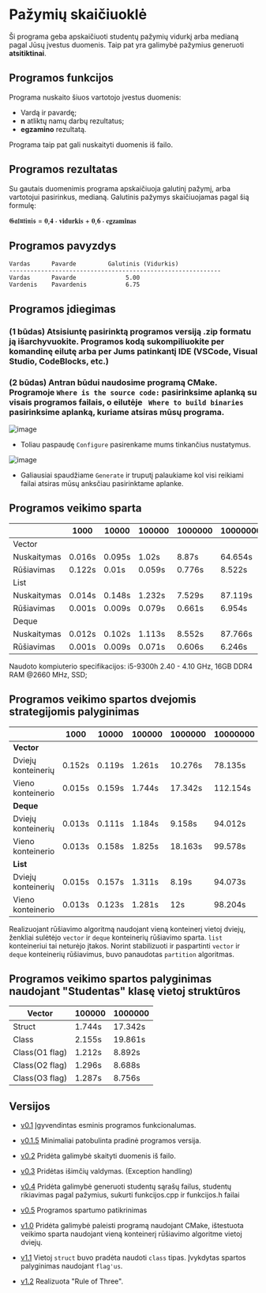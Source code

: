 # Pažymių skaičiuoklė

Ši programa geba apskaičiuoti studentų pažymių vidurkį arba medianą pagal Jūsų įvestus duomenis. Taip pat yra galimybė pažymius generuoti **atsitiktinai**.

## Programos funkcijos

Programa nuskaito šiuos vartotojo įvestus duomenis:
- Vardą ir pavardę;
- **n** atliktų namų darbų rezultatus;
- **egzamino** rezultatą.

 Programa taip pat gali nuskaityti duomenis iš failo.

## Programos rezultatas

Su gautais duomenimis programa apskaičiuoja galutinį pažymį, arba vartotojui pasirinkus, medianą. Galutinis pažymys skaičiuojamas pagal šią formulę:

𝕲𝖆𝖑𝖚𝖙𝖎𝖓𝖎𝖘 = 𝟎,𝟒 ⋅ 𝐯𝐢𝐝𝐮𝐫𝐤𝐢𝐬 + 𝟎,𝟔 ⋅ 𝐞𝐠𝐳𝐚𝐦𝐢𝐧𝐚𝐬

## Programos pavyzdys

```
Vardas      Pavarde         Galutinis (Vidurkis)
------------------------------------------------------------
Vardas      Pavarde              5.00
Vardenis    Pavardenis           6.75
```

## Programos įdiegimas

### (1 būdas) Atsisiuntę pasirinktą programos versiją .zip formatu ją išarchyvuokite.    Programos kodą sukompiliuokite per komandinę eilutę arba per Jums patinkantį IDE (VSCode, Visual Studio, CodeBlocks, etc.)

### (2 būdas) Antran būdui naudosime programą CMake. Programoje ``` Where is the source code: ``` pasirinksime aplanką su visais programos failais, o eilutėje ``` Where to build binaries``` pasirinksime aplanką, kuriame atsiras mūsų programa.

![image](https://user-images.githubusercontent.com/78842398/122346664-e4a12a00-cf51-11eb-8e77-f095ad5e75b9.png)

* Toliau paspaudę ``` Configure ``` pasirenkame mums tinkančius nustatymus. 

![image](https://user-images.githubusercontent.com/78842398/122346745-f97dbd80-cf51-11eb-855b-3b6581bd7097.png)

* Galiausiai spaudžiame ``` Generate ``` ir truputį palaukiame kol visi reikiami failai atsiras mūsų anksčiau pasirinktame aplanke.



## Programos veikimo sparta

|               | 1000     | 10000    | 100000   | 1000000  | 10000000 |
| ------------- |----------| ---------|----------|----------|----------|
|   Vector      |          |          |          |          |          |
| Nuskaitymas   | 0.016s   |  0.095s  |  1.02s   |  8.87s   | 64.654s  |
| Rūšiavimas    | 0.122s   |  0.01s   |  0.059s  |  0.776s  | 8.522s   |
|    List       |          |          |          |          |          |
| Nuskaitymas   | 0.014s   | 0.148s   | 1.232s   | 7.529s   | 87.119s  |
| Rūšiavimas    | 0.001s   | 0.009s   | 0.079s   | 0.661s   | 6.954s   |
|    Deque      |          |          |          |          |          |
| Nuskaitymas   | 0.012s   | 0.102s   | 1.113s   | 8.552s   | 87.766s  |
| Rūšiavimas    | 0.001s   | 0.009s   | 0.071s   | 0.606s   | 6.246s   |

Naudoto kompiuterio specifikacijos: i5-9300h 2.40 - 4.10 GHz, 16GB DDR4 RAM @2660 MHz, SSD;

## Programos veikimo spartos dvejomis strategijomis palyginimas

|                      | 1000     | 10000    | 100000   | 1000000  | 10000000 |
| -------------------- |----------| ---------|----------|----------|----------|
| 	**Vector**          |          |          |          |          |          |
| Dviejų konteinerių   | 0.152s   | 0.119s   | 1.261s   | 10.276s  | 78.135s  |
| Vieno konteinerio    | 0.015s   | 0.159s   | 1.744s   | 17.342s  | 112.154s |
| 	**Deque**           |          |          |          |          |          |
| Dviejų konteinerių   | 0.013s   | 0.111s   | 1.184s   | 9.158s   | 94.012s  |
| Vieno konteinerio    | 0.013s   | 0.158s   | 1.825s   | 18.163s  | 99.578s  |
|	 **List**            |          |          |          |          |          |
| Dviejų konteinerių   | 0.015s   | 0.157s   | 1.311s   | 8.19s    | 94.073s  |
| Vieno konteinerio    | 0.013s   | 0.123s   | 1.281s   | 12s      | 98.204s  |

Realizuojant rūšiavimo algoritmą naudojant vieną konteinerį vietoj dviejų, ženkliai sulėtėjo ```vector``` ir ```deque``` konteinerių rūšiavimo sparta. ```list``` konteineriui tai neturėjo įtakos. Norint stabilizuoti ir paspartinti ```vector``` ir ```deque``` konteinerių rūšiavimus, buvo panaudotas ```partition``` algoritmas.

## Programos veikimo spartos palyginimas naudojant "Studentas" klasę vietoj struktūros

| **Vector**           | 100000   | 1000000  |
| -------------------- |----------| ---------|
| Struct               | 1.744s   | 17.342s  |
| Class                | 2.155s   | 19.861s  |
| Class(O1 flag)       | 1.212s   | 8.892s   |
| Class(O2 flag)       | 1.296s   | 8.688s   |
| Class(O3 flag)       | 1.287s   | 8.756s   |


## Versijos

* [v0.1](https://github.com/simces/Pazymiu_Skaiciuokle/releases/tag/v0.1) Įgyvendintas esminis programos funkcionalumas.


* [v0.1.5](https://github.com/simces/Pazymiu_Skaiciuokle/releases/tag/v0.1.5) Minimaliai patobulinta pradinė programos versija.


* [v0.2](https://github.com/simces/Pazymiu_Skaiciuokle/releases/tag/v0.2) Pridėta galimybė skaityti duomenis iš failo.


* [v0.3](https://github.com/simces/Pazymiu_Skaiciuokle/releases/tag/v0.3) Pridėtas išimčių valdymas. (Exception handling)


* [v0.4](https://github.com/simces/Pazymiu_Skaiciuokle/releases/tag/v0.4) Pridėta galimybė generuoti studentų sąrašų failus, studentų rikiavimas pagal pažymius, sukurti funkcijos.cpp ir funkcijos.h failai

    
* [v0.5](https://github.com/simces/Pazymiu_Skaiciuokle/releases/tag/v0.5) Programos spartumo patikrinimas  

* [v1.0](https://github.com/simces/Pazymiu_Skaiciuokle/releases/tag/v1.0) Pridėta galimybė paleisti programą naudojant CMake, ištestuota veikimo sparta naudojant vieną konteinerį rūšiavimo algoritme vietoj dviejų.

* [v1.1](https://github.com/simces/Pazymiu_Skaiciuokle_2/releases/tag/v1.1) Vietoj ``` struct ``` buvo pradėta naudoti ``` class ``` tipas. Įvykdytas spartos palyginimas naudojant ``` flag'us ```.

* [v1.2](https://github.com/simces/Pazymiu_Skaiciuokle_2/releases/tag/v1.2) Realizuota "Rule of Three".

